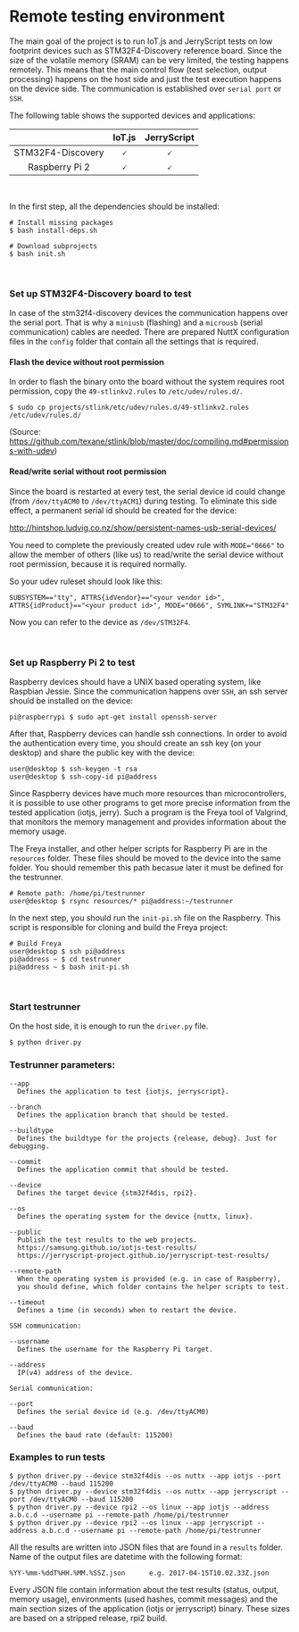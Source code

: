 # Remote testing environment

The main goal of the project is to run IoT.js and JerryScript tests on low footprint devices such as STM32F4-Discovery reference board. Since the size of the volatile memory (SRAM) can be very limited, the testing happens remotely. This means that the main control flow (test selection, output processing) happens on the host side and just the test execution happens on the device side. The communication is established over `serial port` or `SSH`.
<br />

The following table shows the supported devices and applications:

|                                        |  IoT.js   | JerryScript |
|                :---:                   |  :---:    |    :---:    |
| STM32F4-Discovery                      | &#128504; |  &#128504;  |
| Raspberry Pi 2                         | &#128504; |  &#128504;  |
<br />

In the first step, all the dependencies should be installed:

```
# Install missing packages
$ bash install-deps.sh

# Download subprojects
$ bash init.sh
```
<br />

### Set up STM32F4-Discovery board to test

In case of the stm32f4-discovery devices the communication happens over the serial port. That is why a `miniusb` (flashing) and a `microusb` (serial communication) cables are needed. There are prepared NuttX configuration files in the `config` folder that contain all the settings that is required.

#### Flash the device without root permission

In order to flash the binary onto the board without the system requires root permission, copy the `49-stlinkv2.rules` to `/etc/udev/rules.d/`.

```
$ sudo cp projects/stlink/etc/udev/rules.d/49-stlinkv2.rules /etc/udev/rules.d/
```

(Source: https://github.com/texane/stlink/blob/master/doc/compiling.md#permissions-with-udev)

#### Read/write serial without root permission

Since the board is restarted at every test, the serial device id could change (from `/dev/ttyACM0` to `/dev/ttyACM1`) during testing. To eliminate this side effect, a permanent serial id should be created for the device:

http://hintshop.ludvig.co.nz/show/persistent-names-usb-serial-devices/

You need to complete the previously created udev rule with `MODE="0666"` to allow the member of others (like us) to read/write the serial device without root permission, because it is required normally.

So your udev ruleset should look like this:
```
SUBSYSTEM=="tty", ATTRS{idVendor}=="<your vendor id>", ATTRS{idProduct}=="<your product id>", MODE="0666", SYMLINK+="STM32F4"
```

Now you can refer to the device as `/dev/STM32F4`.

<br />

### Set up Raspberry Pi 2 to test

Raspberry devices should have a UNIX based operating system, like Raspbian Jessie. Since the communication happens over `SSH`, an ssh server should be installed on the device:

```
pi@raspberrypi $ sudo apt-get install openssh-server
```

After that, Raspberry devices can handle ssh connections. In order to avoid the authentication every time, you should create an ssh key (on your desktop) and share the public key with the device:

```
user@desktop $ ssh-keygen -t rsa
user@desktop $ ssh-copy-id pi@address
```

Since Raspberry devices have much more resources than microcontrollers, it is possible to use other programs to get more precise information from the tested application (iotjs, jerry). Such a program is the Freya tool of Valgrind, that monitors the memory management and provides information about the memory usage.
<br />

The Freya installer, and other helper scripts for Raspberry Pi are in the `resources` folder. These files should be moved to the device into the same folder. You should remember this path becasue later it must be defined for the testrunner.

```
# Remote path: /home/pi/testrunner
user@desktop $ rsync resources/* pi@address:~/testrunner
```

In the next step, you should run the `init-pi.sh` file on the Raspberry. This script is responsible for cloning and build the Freya project:

```
# Build Freya
user@desktop $ ssh pi@address
pi@address ~ $ cd testrunner
pi@address ~ $ bash init-pi.sh
```
<br />

### Start testrunner

On the host side, it is enough to run the `driver.py` file.

```
$ python driver.py
```

### Testrunner parameters:

```
--app
  Defines the application to test {iotjs, jerryscript}.

--branch
  Defines the application branch that should be tested.

--buildtype
  Defines the buildtype for the projects {release, debug}. Just for debugging.

--commit
  Defines the application commit that should be tested.

--device
  Defines the target device {stm32f4dis, rpi2}.

--os
  Defines the operating system for the device {nuttx, linux}.

--public
  Publish the test results to the web projects.
  https://samsung.github.io/iotjs-test-results/
  https://jerryscript-project.github.io/jerryscript-test-results/

--remote-path
  When the operating system is provided (e.g. in case of Raspberry),
  you should define, which folder contains the helper scripts to test.

--timeout
  Defines a time (in seconds) when to restart the device.

SSH communication:

--username
  Defines the username for the Raspberry Pi target.

--address
  IP(v4) address of the device.

Serial communication:

--port
  Defines the serial device id (e.g. /dev/ttyACM0)

--baud
  Defines the baud rate (default: 115200)
```

### Examples to run tests

```
$ python driver.py --device stm32f4dis --os nuttx --app iotjs --port /dev/ttyACM0 --baud 115200
$ python driver.py --device stm32f4dis --os nuttx --app jerryscript --port /dev/ttyACM0 --baud 115200
$ python driver.py --device rpi2 --os linux --app iotjs --address a.b.c.d --username pi --remote-path /home/pi/testrunner
$ python driver.py --device rpi2 --os linux --app jerryscript --address a.b.c.d --username pi --remote-path /home/pi/testrunner
```

All the results are written into JSON files that are found in a `results` folder. Name of the output files are datetime with the following format:

```
%YY-%mm-%ddT%HH.%MM.%SSZ.json      e.g. 2017-04-15T10.02.33Z.json
```

Every JSON file contain information about the test results (status, output, memory usage), environments (used hashes, commit messages) and the main section sizes of the application (iotjs or jerryscript) binary. These sizes are based on a stripped release, rpi2 build.
